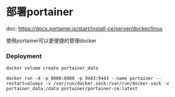 # 部署portainer

doc: <https://docs.portainer.io/start/install-ce/server/docker/linux>

使用portainer可以更便捷的管理docker

### Deployment

```shell
docker volume create portainer_data

docker run -d -p 8000:8000 -p 9443:9443 --name portainer --restart=always -v /var/run/docker.sock:/var/run/docker.sock -v portainer_data:/data portainer/portainer-ce:latest
```